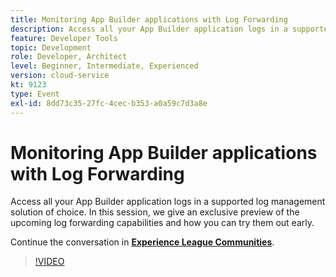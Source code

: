 ```yaml
---
title: Monitoring App Builder applications with Log Forwarding
description: Access all your App Builder application logs in a supported log management solution of choice. In this session, we give an exclusive preview of the upcoming log forwarding capabilities and how you can try them out early.
feature: Developer Tools
topic: Development
role: Developer, Architect
level: Beginner, Intermediate, Experienced
version: cloud-service
kt: 9123
type: Event
exl-id: 8dd73c35-27fc-4cec-b353-a0a59c7d3a8e
---
```

# Monitoring App Builder applications with Log Forwarding

Access all your App Builder application logs in a supported log management solution of choice. In this session, we give an exclusive preview of the upcoming log forwarding capabilities and how you can try them out early.

Continue the conversation in **[Experience League Communities](https://adobe.ly/3zXM3rp)**.

>[!VIDEO](https://video.tv.adobe.com/v/337568/?quality=12&learn=on&hidetitle=true)
